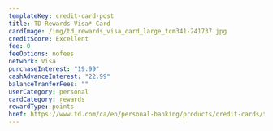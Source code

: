 ```yaml
---
templateKey: credit-card-post
title: TD Rewards Visa* Card
cardImage: /img/td_rewards_visa_card_large_tcm341-241737.jpg
creditScore: Excellent
fee: 0
feeOptions: nofees
network: Visa
purchaseInterest: "19.99"
cashAdvanceInterest: "22.99"
balanceTranferFees: ""
userCategory: personal
cardCategory: rewards
rewardType: points
href: https://www.td.com/ca/en/personal-banking/products/credit-cards/travel-rewards/rewards-visa-card/
---
```

